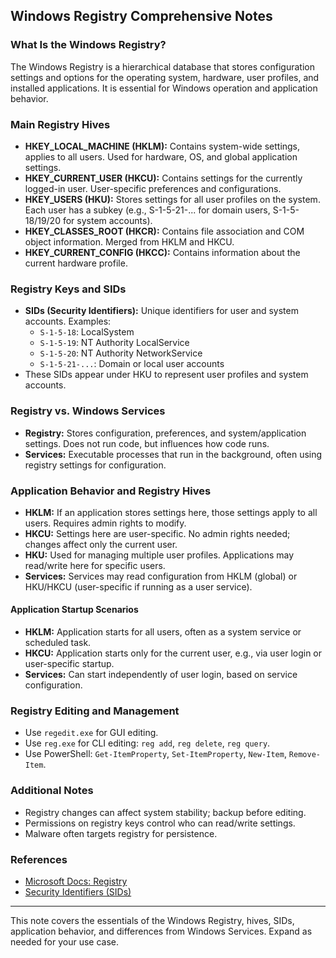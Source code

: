 ## Windows Registry Comprehensive Notes

### What Is the Windows Registry?
The Windows Registry is a hierarchical database that stores configuration settings and options for the operating system, hardware, user profiles, and installed applications. It is essential for Windows operation and application behavior.

### Main Registry Hives
- **HKEY_LOCAL_MACHINE (HKLM):** Contains system-wide settings, applies to all users. Used for hardware, OS, and global application settings.
- **HKEY_CURRENT_USER (HKCU):** Contains settings for the currently logged-in user. User-specific preferences and configurations.
- **HKEY_USERS (HKU):** Stores settings for all user profiles on the system. Each user has a subkey (e.g., S-1-5-21-... for domain users, S-1-5-18/19/20 for system accounts).
- **HKEY_CLASSES_ROOT (HKCR):** Contains file association and COM object information. Merged from HKLM and HKCU.
- **HKEY_CURRENT_CONFIG (HKCC):** Contains information about the current hardware profile.

### Registry Keys and SIDs
- **SIDs (Security Identifiers):** Unique identifiers for user and system accounts. Examples:
  - `S-1-5-18`: LocalSystem
  - `S-1-5-19`: NT Authority LocalService
  - `S-1-5-20`: NT Authority NetworkService
  - `S-1-5-21-...`: Domain or local user accounts
- These SIDs appear under HKU to represent user profiles and system accounts.

### Registry vs. Windows Services
- **Registry:** Stores configuration, preferences, and system/application settings. Does not run code, but influences how code runs.
- **Services:** Executable processes that run in the background, often using registry settings for configuration.

### Application Behavior and Registry Hives
- **HKLM:** If an application stores settings here, those settings apply to all users. Requires admin rights to modify.
- **HKCU:** Settings here are user-specific. No admin rights needed; changes affect only the current user.
- **HKU:** Used for managing multiple user profiles. Applications may read/write here for specific users.
- **Services:** Services may read configuration from HKLM (global) or HKU/HKCU (user-specific if running as a user service).

#### Application Startup Scenarios
- **HKLM:** Application starts for all users, often as a system service or scheduled task.
- **HKCU:** Application starts only for the current user, e.g., via user login or user-specific startup.
- **Services:** Can start independently of user login, based on service configuration.

### Registry Editing and Management
- Use `regedit.exe` for GUI editing.
- Use `reg.exe` for CLI editing: `reg add`, `reg delete`, `reg query`.
- Use PowerShell: `Get-ItemProperty`, `Set-ItemProperty`, `New-Item`, `Remove-Item`.

### Additional Notes
- Registry changes can affect system stability; backup before editing.
- Permissions on registry keys control who can read/write settings.
- Malware often targets registry for persistence.

### References
- [Microsoft Docs: Registry](https://learn.microsoft.com/en-us/windows/win32/sysinfo/registry)
- [Security Identifiers (SIDs)](https://learn.microsoft.com/en-us/windows/security/identity-protection/access-control/security-identifiers)

---
This note covers the essentials of the Windows Registry, hives, SIDs, application behavior, and differences from Windows Services. Expand as needed for your use case.
